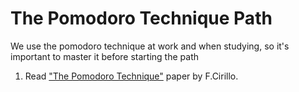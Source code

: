 # The Pomodoro Technique Path
We use the pomodoro technique at work and when studying, so it's important to master it before starting the path
1. Read ["The Pomodoro Technique"](http://pomodorotechnique.com/) paper by F.Cirillo.
